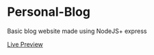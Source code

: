 # Personal-Blog
Basic blog website made using NodeJS+ express

 [Live Preview](https://rocky-ocean-00665.herokuapp.com/)
